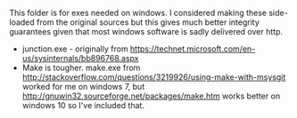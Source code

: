 This folder is for exes needed on windows.  I considered making these side-loaded from the original sources but this gives much better integrity guarantees given that most windows software is sadly delivered over http.

- junction.exe - originally from https://technet.microsoft.com/en-us/sysinternals/bb896768.aspx
- Make is tougher.  make.exe from http://stackoverflow.com/questions/3219926/using-make-with-msysgit worked for me on windows 7, but http://gnuwin32.sourceforge.net/packages/make.htm works better on windows 10 so I've included that.
